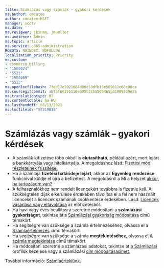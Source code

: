 ```yaml
---
title: Számlázás vagy számlák – gyakori kérdések
ms.author: cmcatee
author: cmcatee-MSFT
manager: scotv
ms.date: ''
ms.reviewer: jkinma, jmueller
ms.audience: Admin
ms.topic: article
ms.service: o365-administration
ROBOTS: NOINDEX, NOFOLLOW
localization_priority: Priority
ms.custom:
- commerce_billing
- "1500024"
- "5525"
- "1500005"
- "5523"
ms.openlocfilehash: 7fed17e5021684d06d53dfb15e589611c68c88ca
ms.sourcegitcommit: ab75f66355116e995b3cb5505465b31989339e28
ms.translationtype: MT
ms.contentlocale: hu-HU
ms.lasthandoff: 08/13/2021
ms.locfileid: "58319838"
---
```

# <a name="billing-or-invoice-faq"></a>Számlázás vagy számlák – gyakori kérdések

- A számlák kifizetése több okból is **elutasítható**, például azért, mert lejárt a bankkártyája vagy hitelkártyája. A megoldáshoz lásd: [Fizetési mód részleteinek frissítése.](https://docs.microsoft.com/microsoft-365/commerce/billing-and-payments/manage-payment-methods#update-payment-method-details)
- Ha a számlája **fizetési határideje lejárt**, akkor az **Egyenleg rendezése** funkcióval küldje el újra a befizetést. A megoldásról a Mi a helyzet [akkor, ha tartozásom van?](https://docs.microsoft.com/microsoft-365/commerce/billing-and-payments/pay-for-your-subscription#what-if-i-have-an-outstanding-balance)
- A felhasználókhoz nem rendelt licencekért továbbra is fizetnie kell. A szükségtelen díjak elkerülése érdekében távolítsa el a fel nem használt licenceket a licencek számának csökkentése érdekében. Lásd: [Licencek vásárlása vagy eltávolítása](https://docs.microsoft.com/microsoft-365/commerce/licenses/buy-licenses) az előfizetésből.
- Ha havi vagy éves beállításra szeretné módosítani a **számlázási gyakoriságot**, tekintse át a [Számlázási gyakoriság módosítása](https://docs.microsoft.com/microsoft-365/commerce/billing-and-payments/change-payment-frequency) című témakört.
- Ha segítségre van szüksége a számla értelmezéséhez, olvassa el a [Számlaértelmezés](https://docs.microsoft.com/microsoft-365/commerce/billing-and-payments/understand-your-invoice2) című témakört.
- Ha segítségre van szüksége a számla **megtekintéséhez**, olvassa el [A számla megtekintése](https://docs.microsoft.com/microsoft-365/commerce/billing-and-payments/view-your-bill-or-invoice) című témakört.
- Ha módosítani szeretné a számlázási adatokat, tekintse át [a Számlázási](https://docs.microsoft.com/microsoft-365/commerce/billing-and-payments/manage-billing-profiles) profilok kezelése vagy a számlázási [cím módosításacímet.](https://docs.microsoft.com/microsoft-365/commerce/billing-and-payments/change-your-billing-addresses)

További információ: [Számlaérteklünk.](https://docs.microsoft.com/microsoft-365/commerce/billing-and-payments/understand-your-invoice2)